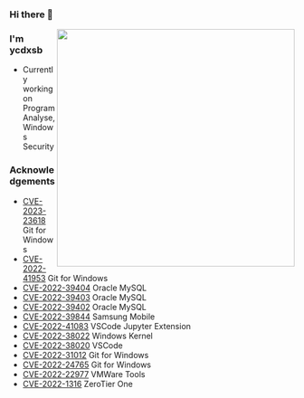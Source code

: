 ### Hi there 👋

<img align="right" src="https://github-readme-stats.vercel.app/api?username=ycdxsb&count_private=true&show_icons=true&theme=radical" width="420">

### I'm ycdxsb

- Currently working on Program Analyse, Windows Security

### Acknowledgements
- [CVE-2023-23618](https://github.com/git-for-windows/git/security/advisories/GHSA-wxwv-49qw-35pm) Git for Windows
- [CVE-2022-41953](https://github.com/git-for-windows/git/security/advisories/GHSA-v4px-mx59-w99c) Git for Windows
- [CVE-2022-39404](https://www.oracle.com/security-alerts/cpuoct2022.html) Oracle MySQL
- [CVE-2022-39403](https://www.oracle.com/security-alerts/cpuoct2022.html) Oracle MySQL
- [CVE-2022-39402](https://www.oracle.com/security-alerts/cpuoct2022.html) Oracle MySQL
- [CVE-2022-39844](https://security.samsungmobile.com/serviceWeb.smsb) Samsung Mobile
- [CVE-2022-41083](https://msrc.microsoft.com/update-guide/vulnerability/CVE-2022-41083) VSCode Jupyter Extension
- [CVE-2022-38022](https://msrc.microsoft.com/update-guide/vulnerability/CVE-2022-38022) Windows Kernel
- [CVE-2022-38020](https://msrc.microsoft.com/update-guide/en-US/vulnerability/CVE-2022-38020) VSCode
- [CVE-2022-31012](https://github.com/git-for-windows/git/security/advisories/GHSA-gjrj-fxvp-hjj2) Git for Windows
- [CVE-2022-24765](https://github.com/git-for-windows/git/security/advisories/GHSA-vw2c-22j4-2fh2) Git for Windows
- [CVE-2022-22977](https://www.vmware.com/security/advisories/VMSA-2022-0015.html) VMWare Tools
- [CVE-2022-1316](https://www.zerotier.com/2022/04/11/zerotier-for-windows-local-privilege-escalation/) ZeroTier One
